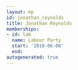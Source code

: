 ```yaml
---
layout: mp
id: jonathan_reynolds
title: Jonathan Reynolds
memberships:
- id: lab
  name: Labour Party
  start: '2010-06-08'
  end: 
autogenerated: true
---
```

